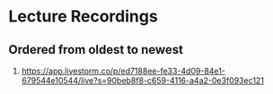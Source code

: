 # Lecture Recordings 
## Ordered from oldest to newest

1. https://app.livestorm.co/p/ed7188ee-fe33-4d09-84e1-679544e10544/live?s=90beb8f8-c659-4116-a4a2-0e3f093ec121
